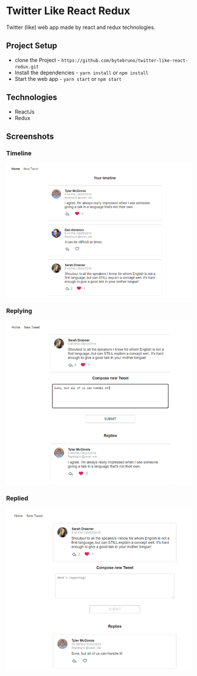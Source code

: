# Twitter Like React Redux

Twitter (like) web app made by react and redux technologies. 

## Project Setup

* clone the Project - `https://github.com/bytebruno/twitter-like-react-redux.git`
* Install the dependencies - `yarn install` or `npm install` 
* Start the web app - `yarn start` or `npm start`

## Technologies

* ReactJs
* Redux

## Screenshots

### Timeline
![Timeline](docs/screenshots/s1.png)

### Replying
![Replying](docs/screenshots/s2.png)

### Replied
![Replied](docs/screenshots/s3.png)
